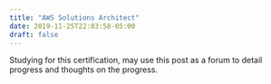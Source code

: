 ```yaml
---
title: "AWS Solutions Architect"
date: 2019-11-25T22:03:58-05:00
draft: false
---
```


Studying for this certification, may use this post as a forum to detail progress
and thoughts on the progress.
